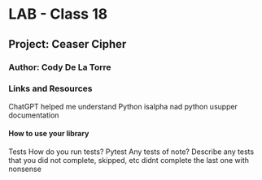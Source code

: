 # LAB - Class 18

## Project: Ceaser Cipher

### Author: Cody De La Torre

### Links and Resources

ChatGPT helped me understand
Python isalpha nad python usupper documentation

#### How to use your library

Tests
How do you run tests? Pytest
Any tests of note?
Describe any tests that you did not complete, skipped, etc
didnt complete the last one with nonsense
